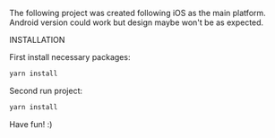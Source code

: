 The following project was created following iOS as the main platform. Android version could work but design maybe won't be as expected.

INSTALLATION

First install necessary packages:
```sh
yarn install
```

Second run project:
```sh
yarn install
```
Have fun! :)